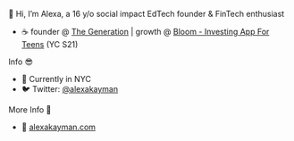 👋 Hi, I’m Alexa, a 16 y/o social impact EdTech founder & FinTech enthusiast
- ☕️ founder @ [The Generation](https://thegeneration.net) | growth @ [Bloom - Investing App For Teens](https://joinbloom.co) (YC S21)

Info 😎
- 📍 Currently in NYC
- 🐦 Twitter: [@alexakayman](https://twitter.com/alexakayman)

More Info 🤯
- 🔗 [alexakayman.com](https://alexakayman.com)
